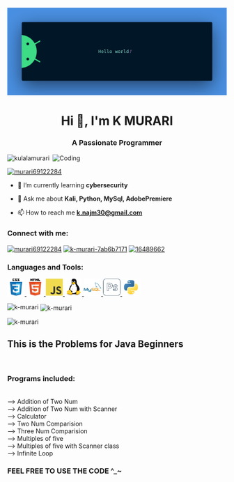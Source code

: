 ![MasterHead](https://raw.githubusercontent.com/ahmadhassan7/ahmadhassan7/master/resources/banner.png)


<h1 align="center">Hi 👋, I'm K MURARI</h1>
<h3 align="center">A Passionate Programmer </h3>

<img align="right" alt="Coding" width="400" src="https://www.bing.com/th/id/OGC.e1f3413bf5036045713341394f617225?pid=1.7&rurl=https%3a%2f%2fcdn.dribbble.com%2fusers%2f1162077%2fscreenshots%2f3848914%2fprogrammer.gif&ehk=hANs%2bktW5sQlvyjDispeFdwwb0b3PsyP%2biI7wi0JgWw%3d">


<p align="left"> <img src="https://komarev.com/ghpvc/?username=kulalamurari&label=Profile%20views&color=0e75b6&style=flat" alt="kulalamurari" /> </p>

<p align="left"> <a href="https://twitter.com/murari69122284" target="blank"><img src="https://img.shields.io/twitter/follow/murari69122284?logo=twitter&style=for-the-badge" alt="murari69122284" /></a> </p>

- 🌱 I’m currently learning **cybersecurity**

- 💬 Ask me about **Kali, Python, MySql, AdobePremiere**

- 📫 How to reach me **k.najm30@gmail.com**

<h3 align="left">Connect with me:</h3>
<p align="left">
<a href="https://twitter.com/murari69122284" target="blank"><img align="center" src="https://raw.githubusercontent.com/rahuldkjain/github-profile-readme-generator/master/src/images/icons/Social/twitter.svg" alt="murari69122284" height="30" width="40" /></a>
<a href="https://linkedin.com/in/k-murari-7ab6b7171" target="blank"><img align="center" src="https://raw.githubusercontent.com/rahuldkjain/github-profile-readme-generator/master/src/images/icons/Social/linked-in-alt.svg" alt="k-murari-7ab6b7171" height="30" width="40" /></a>
<a href="https://stackoverflow.com/users/16489662" target="blank"><img align="center" src="https://raw.githubusercontent.com/rahuldkjain/github-profile-readme-generator/master/src/images/icons/Social/stack-overflow.svg" alt="16489662" height="30" width="40" /></a>
</p>

<h3 align="left">Languages and Tools:</h3>
<p align="left"> <a href="https://www.w3schools.com/css/" target="_blank" rel="noreferrer"> <img src="https://raw.githubusercontent.com/devicons/devicon/master/icons/css3/css3-original-wordmark.svg" alt="css3" width="40" height="40"/> </a> <a href="https://www.w3.org/html/" target="_blank" rel="noreferrer"> <img src="https://raw.githubusercontent.com/devicons/devicon/master/icons/html5/html5-original-wordmark.svg" alt="html5" width="40" height="40"/> </a> <a href="https://developer.mozilla.org/en-US/docs/Web/JavaScript" target="_blank" rel="noreferrer"> <img src="https://raw.githubusercontent.com/devicons/devicon/master/icons/javascript/javascript-original.svg" alt="javascript" width="40" height="40"/> </a> <a href="https://www.linux.org/" target="_blank" rel="noreferrer"> <img src="https://raw.githubusercontent.com/devicons/devicon/master/icons/linux/linux-original.svg" alt="linux" width="40" height="40"/> </a> <a href="https://www.mysql.com/" target="_blank" rel="noreferrer"> <img src="https://raw.githubusercontent.com/devicons/devicon/master/icons/mysql/mysql-original-wordmark.svg" alt="mysql" width="40" height="40"/> </a> <a href="https://www.photoshop.com/en" target="_blank" rel="noreferrer"> <img src="https://raw.githubusercontent.com/devicons/devicon/master/icons/photoshop/photoshop-line.svg" alt="photoshop" width="40" height="40"/> </a> <a href="https://www.python.org" target="_blank" rel="noreferrer"> <img src="https://raw.githubusercontent.com/devicons/devicon/master/icons/python/python-original.svg" alt="python" width="40" height="40"/> </a> </p>

<p><img align="left" src="https://github-readme-stats.vercel.app/api/top-langs?username=kulalamurari&show_icons=true&locale=en&layout=compact" alt="k-murari" /></p>

<p>&nbsp;<img align="center" src="https://github-readme-stats.vercel.app/api?username=kulalamurari&show_icons=true&locale=en" alt="k-murari" /></p>

<p><img align="center" src="https://github-readme-streak-stats.herokuapp.com/?user=kulalamurari&" alt="k-murari" /></p>
 <b> 
   <p>
  <h2>This is the Problems for Java Beginners </h2> 
   </b>
<br>
 <h3> Programs included: </h3> <br>
    --> Addition of Two Num <br>
    --> Addition of Two Num with Scanner <br>
    --> Calculator <br>
    --> Two Num Comparision <br>
    --> Three Num Comparision <br>
    --> Multiples of five <br>
    --> Multiples of five with Scanner class <br>
    --> Infinite Loop <br>
    </p>

<h3> FEEL FREE TO USE THE CODE ^_~</h3>
